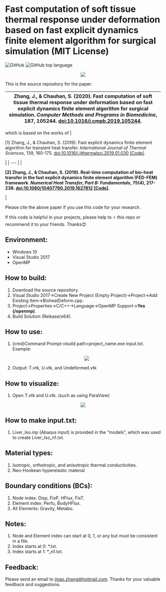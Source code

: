 # Fast computation of soft tissue thermal response under deformation based on fast explicit dynamics finite element algorithm for surgical simulation (MIT License)
![GitHub](https://img.shields.io/github/license/jinaojakezhang/FEDFEMBioheatDeform)
![GitHub top language](https://img.shields.io/github/languages/top/jinaojakezhang/FEDFEMBioheatDeform)
<p align="center"><img src="https://user-images.githubusercontent.com/93865598/147800686-7eff7605-090f-4865-add3-94d4fd37b47d.PNG"></p>
This is the source repository for the paper:

| Zhang, J., & Chauhan, S. (2020). Fast computation of soft tissue thermal response under deformation based on fast explicit dynamics finite element algorithm for surgical simulation. *Computer Methods and Programs in Biomedicine*, 187, 105244. [doi:10.1016/j.cmpb.2019.105244](https://www.sciencedirect.com/science/article/abs/pii/S0169260719311344). |
| --- |

which is based on the works of
| <p align="left">[1] Zhang, J., & Chauhan, S. (2019). Fast explicit dynamics finite element algorithm for transient heat transfer. *International Journal of Thermal Sciences*, 139, 160-175. [doi:10.1016/j.ijthermalsci.2019.01.030](https://www.sciencedirect.com/science/article/abs/pii/S1290072918317186) [[Code]](https://github.com/jinaojakezhang/FEDFEM).</p> |
| --- |
| <p align="left">**[2] Zhang, J., & Chauhan, S. (2019). Real-time computation of bio-heat transfer in the fast explicit dynamics finite element algorithm (FED-FEM) framework. *Numerical Heat Transfer, Part B: Fundamentals*, 75(4), 217-238. [doi:10.1080/10407790.2019.1627812](https://www.tandfonline.com/doi/abs/10.1080/10407790.2019.1627812) [[Code]](https://github.com/jinaojakezhang/FEDFEMBioheat).**</p> |

Please cite the above paper if you use this code for your research.

If this code is helpful in your projects, please help to :star: this repo or recommend it to your friends. Thanks:blush:
## Environment:
- Windows 10
- Visual Studio 2017
-	OpenMP
## How to build:
1.	Download the source repository.
2.	Visual Studio 2017->Create New Project (Empty Project)->Project->Add Existing Item->BioheatDeform.cpp.
3.	Project->Properties->C/C++->Language->OpenMP Support->**Yes (/openmp)**.
4.	Build Solution (Release/x64).
## How to use:
1.	(cmd)Command Prompt->build path>project_name.exe input.txt. Example: <p align="center"><img src="https://user-images.githubusercontent.com/93865598/151172304-1d286493-f4e7-41fa-b377-cc33f4465d99.PNG"></p>
2.	Output: T.vtk, U.vtk, and Undeformed.vtk
## How to visualize:
1.	Open T.vtk and U.vtk. (such as using ParaView)
<p align="center"><img src="https://user-images.githubusercontent.com/93865598/151173899-a12903e3-0c27-4543-a957-cca6c948af10.PNG"></p>

## How to make input.txt:
1.	Liver_Iso.inp (Abaqus input) is provided in the “models”, which was used to create Liver_Iso_n1.txt.
## Material types:
1.	Isotropic, orthotropic, and anisotropic thermal conductivities.
2.	Neo-Hookean hyperelastic material
## Boundary conditions (BCs):
1.	Node index: Disp, FixP, HFlux, FixT.
2.	Element index: Perfu, BodyHFlux.
3.	All Elements: Gravity, Metabo.
## Notes:
1.	Node and Element index can start at 0, 1, or any but must be consistent in a file.
2.	Index starts at 0: *.txt.
3.	Index starts at 1: *_n1.txt.
## Feedback:
Please send an email to jinao.zhang@hotmail.com. Thanks for your valuable feedback and suggestions.
